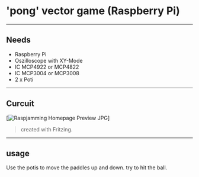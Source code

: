 # 'pong' vector game (Raspberry Pi)

----
## Needs
- Raspberry Pi
- Oszilloscope with XY-Mode
- IC MCP4922 or MCP4822
- IC MCP3004 or MCP3008 
- 2 x Poti

----
## Curcuit

[![Raspjamming Homepage Preview JPG](https://github.com/mstroh76/Vector-Pong/Vector_Display_Steckplatine.png)]

> created with Fritzing.

----
## usage
Use the potis to move the paddles up and down. try to hit the ball. 
